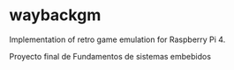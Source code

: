 # waybackgm
Implementation of retro game emulation for Raspberry Pi 4.

Proyecto final de Fundamentos de sistemas embebidos
